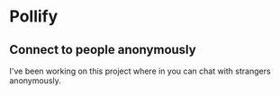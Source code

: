 # Pollify
## Connect to people anonymously

I've been working on this project where in you can chat with strangers anonymously.